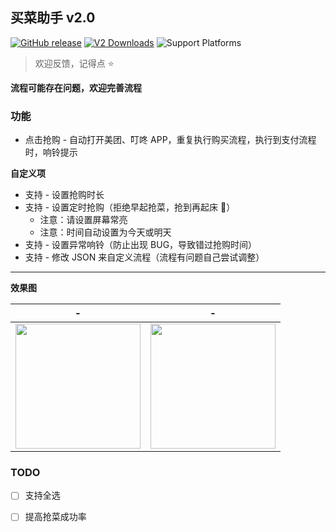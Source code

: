 ## 买菜助手 v2.0 

[![GitHub release](https://img.shields.io/github/v/release/universeindream/MaiCaiAssistant?include_prereleases)](https://github.com/universeindream/MaiCaiAssistant/releases)  [![V2 Downloads](https://img.shields.io/github/downloads/universeindream/MaiCaiAssistant/v2.1.1/total)](https://github.com/universeindream/MaiCaiAssistant/releases/v2.1.1/download/app-release.apk) ![Support Platforms](https://img.shields.io/badge/platform-android-blue)

> 欢迎反馈，记得点 :star:



**流程可能存在问题，欢迎完善流程**


### 功能

- 点击抢购 - 自动打开美团、叮咚 APP，重复执行购买流程，执行到支付流程时，响铃提示

**自定义项**

- 支持 - 设置抢购时长
- 支持 - 设置定时抢购（拒绝早起抢菜，抢到再起床 :rofl:）
   - 注意：请设置屏幕常亮
   - 注意：时间自动设置为今天或明天
- 支持 - 设置异常响铃（防止出现 BUG，导致错过抢购时间）
- 支持 - 修改 JSON 来自定义流程（流程有问题自己尝试调整）

---

**效果图**

| -  | - |
| ------------- | ------------- |
| <img src="https://user-images.githubusercontent.com/7286154/162581494-73f5e91e-04f8-45c1-a1d4-7855611ca7a8.png" width="200" >  | <img src="https://user-images.githubusercontent.com/7286154/162237920-7dce9f03-0cf5-4cab-9fd3-bc2b196401ba.png" width="200" > |


### TODO

- [ ] 支持全选
- [ ] 提高抢菜成功率

